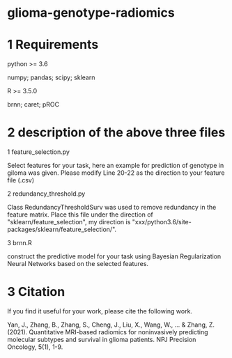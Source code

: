 # glioma-genotype-radiomics
# 1 Requirements
python >= 3.6

numpy;
pandas;
scipy;
sklearn

R >= 3.5.0

brnn;
caret;
pROC

# 2 description of the above three files
1 feature_selection.py

Select features for your task, here an example for prediction of genotype in giloma was given.
Please modify Line 20-22 as the direction to your feature file (.csv)

2 redundancy_threshold.py

Class RedundancyThresholdSurv was used to remove redundancy in the feature matrix.
Place this file under the direction of "sklearn/feature_selection", my direction is "xxx/python3.6/site-packages/sklearn/feature_selection/".

3 brnn.R

construct the predictive model for your task using Bayesian Regularization Neural Networks based on the selected features.

# 3 Citation
If you find it useful for your work, please cite the following work.

Yan, J., Zhang, B., Zhang, S., Cheng, J., Liu, X., Wang, W., ... & Zhang, Z. (2021). Quantitative MRI-based radiomics for noninvasively predicting molecular subtypes and survival in glioma patients. NPJ Precision Oncology, 5(1), 1-9.

